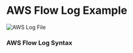 # AWS Flow Log Example

![AWS Log File](https://media.amazonwebservices.com/blog/2015/flow_see_a_stream_2.png)

### AWS Flow Log Syntax
<version> <account-id> <interface-id> <srcaddr> <dstaddr> <srcport> <dstport> <protocol> <packets> <bytes> <start> <end> <action> <log-status>
